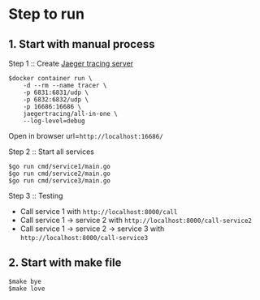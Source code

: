 # Step to run

## 1. Start with manual process

Step 1 :: Create [Jaeger tracing server](https://www.jaegertracing.io/)
```
$docker container run \
	-d --rm --name tracer \
	-p 6831:6831/udp \
	-p 6832:6832/udp \
	-p 16686:16686 \
	jaegertracing/all-in-one \
	--log-level=debug
```
Open in browser url=`http://localhost:16686/`

Step 2 :: Start all services
```
$go run cmd/service1/main.go
$go run cmd/service2/main.go
$go run cmd/service3/main.go
```

Step 3 :: Testing 
* Call service 1 with `http://localhost:8000/call`
* Call service 1 -> service 2 with `http://localhost:8000/call-service2`
* Call service 1 -> service 2 -> service 3 with `http://localhost:8000/call-service3`

## 2. Start with make file
```
$make bye
$make love
```
